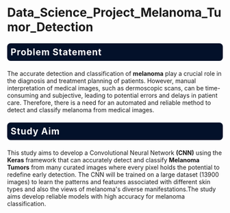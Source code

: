 # Data_Science_Project_Melanoma_Tumor_Detection


<div style="color:white;display:fill;border-radius:8px;
            background-color:#03112A;font-size:150%;
            letter-spacing:1.0px;background-image: url(https://i.imgur.com/GVd0La1.png)">
    <p style="padding: 8px;color:white;"><b><b><span style='color:#e61227'></span></b> Problem Statement</b></p>
</div>

The accurate detection and classification of **melanoma** play a crucial role in the diagnosis and treatment planning of patients. However, manual interpretation of medical images, such as dermoscopic scans, can be time-consuming and subjective, leading to potential errors and delays in patient care. Therefore, there is a need for an automated and reliable method to detect and classify melanoma from medical images.

<div style="color:white;display:fill;border-radius:8px;
            background-color:#03112A;font-size:150%;
            letter-spacing:1.0px;background-image: url(https://i.imgur.com/GVd0La1.png)">
    <p style="padding: 8px;color:white;"><b><b><span style='color:#e61227'></span></b> Study Aim</b></p>
</div>

This study aims to develop a Convolutional Neural Network **(CNN)** using the **Keras** framework that can accurately detect and classify **Melanoma Tumors** from many curated images where every pixel holds the potential to redefine early detection. The CNN will be trained on a large dataset (13900 images) to learn the patterns and features associated with different skin types and also the views of melanoma's diverse manifestations.The study aims develop reliable models with high accuracy for melanoma classification.
